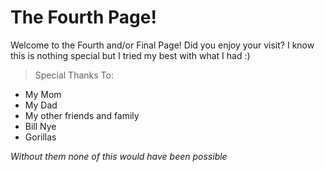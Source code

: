 # The Fourth Page!
Welcome to the Fourth and/or Final Page! Did you enjoy your visit? I know this is nothing special but I tried my best with what I had :)

>Special Thanks To:
 * My Mom
 * My Dad
 * My other friends and family
 * Bill Nye
 * Gorillas

_Without them none of this would have been possible_